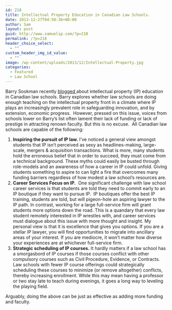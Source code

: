 ```yaml
---
id: 218
title: Intellectual Property Education in Canadian Law Schools.
date: 2013-12-27T04:50:36+00:00
author: Sam
layout: post
guid: http://www.samuelip.com/?p=218
permalink: /?p=218
header_choice_select:
  - ""
custom_header_img_id_value:
  - ""
image: /wp-content/uploads/2013/12/Intellectual-Property.jpg
categories:
  - Featured
  - Law School
---
```

Barry Sookman recently [blogged ](http://www.barrysookman.com/2013/11/26/intellectual-property-education-are-canadian-law-schools-doing-enough-to-support-innovation/ "Intellectual property education: are Canadian law schools doing enough to support innovation?")about intellectual property (IP) education in Canadian law schools. Barry explores whether law schools are doing enough teaching on the intellectual property front in a climate where IP plays an increasingly prevalent role in safeguarding innovation, and by extension, economic progress.  However, pressed on this issue, voices from schools lower on Barry&#8217;s list often lament their lack of funding or lack of prestige in attracting renown faculty. But this is no excuse.  All Canadian law schools are capable of the following:

  1. **Inspiring the pursuit of IP law.** I&#8217;ve noticed a general view amongst students that IP isn&#8217;t perceived as sexy as headlines-making, large-scale, mergers & acquisition transactions. What is more, many students hold the erroneous belief that in order to succeed, they must come from a technical background. These myths could easily be busted through role-models and an awareness of how a career in IP could unfold. Giving students something to aspire to can light a fire that overcomes many funding barriers regardless of how modest a law school&#8217;s resources are.
  2. **Career Services Focus on IP.**  One significant challenge with law school career services is that students are told they need to commit early to an IP boutique if they want to pursue IP.  IP boutiques offer the best IP training, students are told, but will pigeon-hole an aspiring lawyer to the IP path. In contrast, working for a large full-service firm will grant students more options down the road. This is a quandary that every law student remotely interested in IP wrestles with, and career services must dialogue about this issue with more thought and insight. My  personal view is that it is excellence that gives you options. If you are a stellar IP lawyer, you will find opportunities to migrate into ancillary areas of your interest. If you are mediocre, it won&#8217;t matter how diverse your experiences are at whichever full-service firm.
  3. **Strategic scheduling of IP courses.** It hardly matters if a law school has a smorgasbord of IP courses if those courses conflict with other compulsory courses such as Civil Procedure, Evidence, or Contracts. Law schools with fewer IP course offerings could strategically scheduling these courses to minimize (or remove altogether) conflicts, thereby increasing enrollment. While this may mean having a professor or two stay late to teach during evenings, it goes a long way to leveling the playing field.

Arguably, doing the above can be just as effective as adding more funding and faculty.